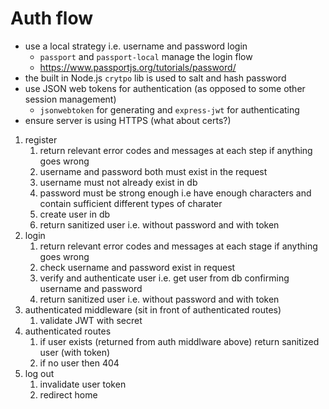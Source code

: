 # Auth flow

- use a local strategy i.e. username and password login
  - `passport` and `passport-local` manage the login flow
  - https://www.passportjs.org/tutorials/password/
- the built in Node.js `crytpo` lib is used to salt and hash password
- use JSON web tokens for authentication (as opposed to some other session management)
  - `jsonwebtoken` for generating and `express-jwt` for authenticating
- ensure server is using HTTPS (what about certs?)

1. register
   1. return relevant error codes and messages at each step if anything goes wrong
   1. username and password both must exist in the request
   1. username must not already exist in db
   1. password must be strong enough i.e have enough characters and contain sufficient different types of charater
   1. create user in db
   1. return sanitized user i.e. without password and with token
1. login
   1. return relevant error codes and messages at each stage if anything goes wrong
   1. check username and password exist in request
   1. verify and authenticate user i.e. get user from db confirming username and password
   1. return sanitized user i.e. without password and with token
1. authenticated middleware (sit in front of authenticated routes)
   1. validate JWT with secret
1. authenticated routes
   1. if user exists (returned from auth middlware above) return sanitized user (with token)
   1. if no user then 404
1. log out
   1. invalidate user token
   1. redirect home
